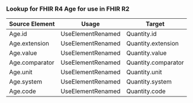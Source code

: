 ### Lookup for FHIR R4 Age for use in FHIR R2

| Source Element | Usage | Target |
| -------------- | ----- | ------ |
| Age.id | UseElementRenamed | Quantity.id |
| Age.extension | UseElementRenamed | Quantity.extension |
| Age.value | UseElementRenamed | Quantity.value |
| Age.comparator | UseElementRenamed | Quantity.comparator |
| Age.unit | UseElementRenamed | Quantity.unit |
| Age.system | UseElementRenamed | Quantity.system |
| Age.code | UseElementRenamed | Quantity.code |
